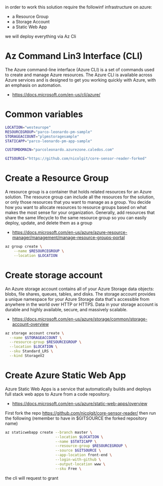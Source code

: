 in order to work this solution require the followinf infrastructure on azure:

* a Resource Group
* a Storage Account
* a Static Web App

we will deploy everything via Az Cli

# Az Command Lin3 Interface (CLI)

The Azure command-line interface (Azure CLI) is a set of commands used to create and manage Azure resources. The Azure CLI is available across Azure services and is designed to get you working quickly with Azure, with an emphasis on automation.
* https://docs.microsoft.com/en-us/cli/azure/

# Common variables

```bash
LOCATION="westeurope"
RESOURCEGROUP="parco-leonardo-pm-sample"
STORAGEACCOUNT="plpmstoragesample"
STATICAPP="parco-leonardo-pm-app-sample"

CUSTOMDOMAIN="parcoleonardo.azurezone.caledos.com"

GITSOURCE="https://github.com/nicolgit/core-sensor-reader-forked" 
```


# Create a Resource Group
A resource group is a container that holds related resources for an Azure solution. The resource group can include all the resources for the solution, or only those resources that you want to manage as a group. You decide how you want to allocate resources to resource groups based on what makes the most sense for your organization. Generally, add resources that share the same lifecycle to the same resource group so you can easily deploy, update, and delete them as a group
* https://docs.microsoft.com/en-us/azure/azure-resource-manager/management/manage-resource-groups-portal

```bash
az group create \
    --name $RESOURCEGROUP \
    --location $LOCATION
```

# Create storage account
An Azure storage account contains all of your Azure Storage data objects: blobs, file shares, queues, tables, and disks. The storage account provides a unique namespace for your Azure Storage data that's accessible from anywhere in the world over HTTP or HTTPS. Data in your storage account is durable and highly available, secure, and massively scalable.
* https://docs.microsoft.com/en-us/azure/storage/common/storage-account-overview

```bash
az storage account create \
  --name $STORAGEACCOUNT \
  --resource-group $RESOURCEGROUP \
  --location $LOCATION \
  --sku Standard_LRS \
  --kind StorageV2
```

# Create Azure Static Web App
Azure Static Web Apps is a service that automatically builds and deploys full stack web apps to Azure from a code repository.
* https://docs.microsoft.com/en-us/azure/static-web-apps/overview

First fork the repo https://github.com/nicolgit/core-sensor-reader/ then run the following (remember to have in $GITSOURCE the forked repository name)

```bash
az staticwebapp create --branch master \
                       --location $LOCATION \
                       --name $STATICAPP \
                       --resource-group $RESOURCEGROUP \
                       --source $GITSOURCE \
                       --app-location front-end \
                       --login-with-github \
                       --output-location www \
                       --sku Free \
```

the cli will request to grant 
